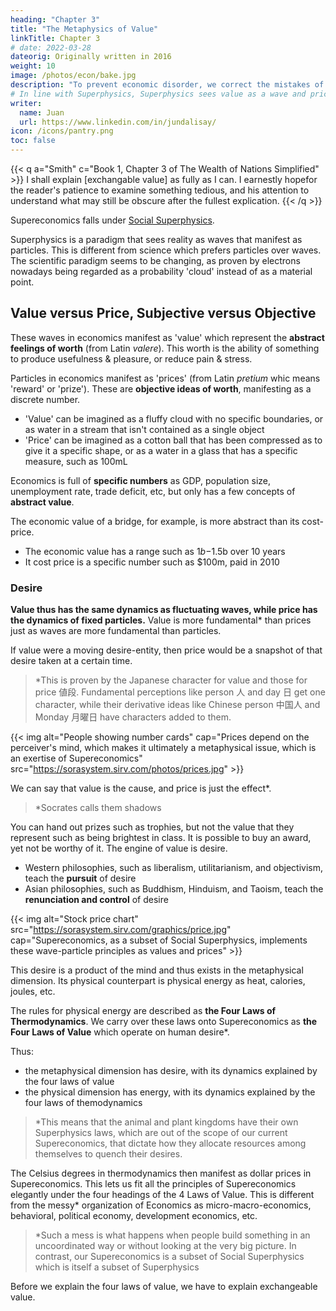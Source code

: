 ```yaml
---
heading: "Chapter 3"
title: "The Metaphysics of Value"
linkTitle: Chapter 3
# date: 2022-03-28
dateorig: Originally written in 2016
weight: 10
image: /photos/econ/bake.jpg
description: "To prevent economic disorder, we correct the mistakes of Economics by introducing he Four Laws of Value derived from Adam Smith"
# In line with Superphysics, Superphysics sees value as a wave and price as a particle
writer:
  name: Juan
  url: https://www.linkedin.com/in/jundalisay/
icon: /icons/pantry.png
toc: false
---
```



{{< q a="Smith" c="Book 1, Chapter 3 of The Wealth of Nations Simplified" >}}
I shall explain [exchangable value] as fully as I can. I earnestly hopefor the reader's patience to examine something tedious, and his attention to understand what may still be obscure after the fullest explication.
{{< /q >}}

<!-- I am always willing to run some hazard of being tedious in order to be sure that I am perspicuous; and after taking the utmost pains that I can to be perspicuous, some obscurity may still appear to remain upon a subject in its own nature extremely abstracted. -->


Supereconomics falls under [Social Superphysics](/social).

Superphysics is a paradigm that sees reality as waves that manifest as particles. This is different from science which prefers particles over waves. The scientific paradigm seems to be changing, as proven by electrons nowadays being regarded as a probability 'cloud' instead of as a material point. 


## Value versus Price, Subjective versus Objective

These waves in economics manifest as 'value' which represent the **abstract feelings of worth** (from Latin *valere*). This worth is the ability of something to produce usefulness & pleasure, or reduce pain & stress. 

Particles in economics manifest as 'prices' (from Latin *pretium* whic means 'reward' or 'prize'). These are **objective ideas of worth**, manifesting as a discrete number.

- 'Value' can be imagined as a fluffy cloud with no specific boundaries, or as water in a stream that isn't contained as a single object
- 'Price' can be imagined as a cotton ball that has been compressed as to give it a specific shape, or as a water in a glass that has a specific measure, such as 100mL

Economics is full of **specific numbers** as GDP, population size, unemployment rate, trade deficit, etc, but only has a few concepts of **abstract value**. 

The economic value of a bridge, for example, is more abstract than its cost-price.
- The economic value has a range such as $1b-$1.5b over 10 years
- It cost price is a specific number such as $100m, paid in 2010



### Desire

**Value thus has the same dynamics as fluctuating waves, while price has the dynamics of fixed particles.** Value is more fundamental* than prices just as waves are more fundamental than particles. 

If value were a moving desire-entity, then price would be a snapshot of that desire taken at a certain time.

> *This is proven by the Japanese character for value and those for price 値段. Fundamental perceptions like person 人 and day 日 get one character, while their derivative ideas like Chinese person 中国人 and Monday 月曜日 have characters added to them.



{{< img alt="People showing number cards" cap="Prices depend on the perceiver's mind, which makes it ultimately a metaphysical issue, which is an exertise of Supereconomics" src="https://sorasystem.sirv.com/photos/prices.jpg" >}}


We can say that value is the cause, and price is just the effect*. 

> *Socrates calls them shadows


You can hand out prizes such as trophies, but not the value that they represent such as being brightest in class. It is possible to buy an award, yet not be worthy of it.  The engine of value is desire. <!-- The cause of value therefore is the feeling called 'desire', of which the strongest is the ego or the feeling or desire of the self. -->

- Western philosophies, such as liberalism, utilitarianism, and objectivism, teach the **pursuit** of desire
- Asian philosophies, such as Buddhism, Hinduism, and Taoism, teach the **renunciation and control** of desire


{{< img alt="Stock price chart" src="https://sorasystem.sirv.com/graphics/price.jpg" cap="Supereconomics, as a subset of Social Superphysics, implements these wave-particle principles as values and prices" >}}


This desire is a product of the mind and thus exists in the metaphysical dimension. Its physical counterpart is physical energy as heat, calories, joules, etc. 

The rules for physical energy are described as **the Four Laws of Thermodynamics**. We carry over these laws onto Supereconomics as **the Four Laws of Value** which operate on human desire*. 


Thus:
- the metaphysical dimension has desire, with its dynamics explained by the four laws of value
- the physical dimension has energy, with its dynamics explained by the four laws of themodynamics


> *This means that the animal and plant kingdoms have their own Superphysics laws, which are out of the scope of our current Supereconomics, that dictate how they allocate resources among themselves to quench their desires. 


The Celsius degrees in thermodynamics then manifest as dollar prices in Supereconomics. This lets us fit all the principles of Supereconomics elegantly under the four headings of the 4 Laws of Value. This is different from the messy* organization of Economics as micro-macro-economics, behavioral, political economy, development economics, etc.

> *Such a mess is what happens when people build something in an uncoordinated way or without looking at the very big picture. In contrast, our Supereconomics is a subset of Social Superphysics which is itself a subset of Superphysics


Before we explain the four laws of value, we have to explain exchangeable value. 
